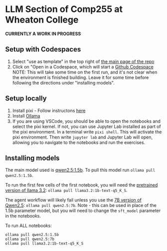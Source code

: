 #  LLM Section of Comp255 at Wheaton College 
**CURRENTLY A WORK IN PROGRESS**

## Setup with Codespaces
1) Select "use as template" in the top right of [the main page of the repo](https://github.com/bpben/wheaton_llm_class)
2) Click on "Open in a Codespace, which will start a [Github Codespace](https://github.com/features/codespaces)
NOTE: This will take some time on the first run, and it's not clear when the environment is finished building. Leave it for some time before following the directions under "installing models".

## Setup locally
1) Install pixi - Follow instructons [here](https://pixi.sh/latest/#installation)
2) Install [Ollama](https://ollama.com/)
3) If you are using VSCode, you should be able to open the notebooks and select the pixi kernel.  If not, you can use Jupyter Lab installed as part of the pixi environment.  In a terminal write `pixi shell`.  This will activate the pixi environment.  Then write `jupyter lab` and Jupyter Lab will open, allowing you to navigate to the notebooks and run the exercises.

## Installing models
The main model used is [qwen2.5:1.5b](https://ollama.com/library/qwen2.5:1.5b).  To pull this model run `ollama pull qwen2.5:1.5b`.

To run the first few cells of the first notebook, you will need the [pretrained version of llama 3.2](https://ollama.com/library/llama3.2:1b-text-q5_K_S): `ollama pull llama3.2:1b-text-q5_K_S`.

The agent workflow will likely fail unless you use the [7B version of Qwen2.5](https://ollama.com/library/qwen2.5:7b): `ollama pull qwen2.5:7b`.  Note - this can be used in place of the 1.5b parameter model, but you will need to change the `sft_model` parameter in the notebooks.

To run ALL notebooks:
```
ollama pull qwen2.5:1.5b
ollama pull qwen2.5:7b
ollama pull llama3.2:1b-text-q5_K_S
```

